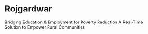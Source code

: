 # Rojgardwar
Bridging Education &amp; Employment for Poverty Reduction  A Real-Time Solution to Empower Rural Communities
